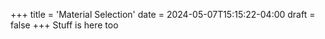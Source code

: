 +++
title = 'Material Selection'
date = 2024-05-07T15:15:22-04:00
draft = false
+++
Stuff is here too